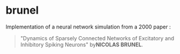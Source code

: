 # brunel

Implementation of a neural network simulation from a 2000 paper :

>"Dynamics of Sparsely Connected Networks of Excitatory and Inhibitory Spiking Neurons" by**NICOLAS BRUNEL**.
